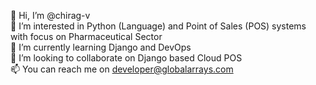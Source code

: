 👋 Hi, I’m @chirag-v <br>
👀 I’m interested in Python (Language) and Point of Sales (POS) systems with focus on Pharmaceutical Sector<br>
🌱 I’m currently learning Django and DevOps<br>
💞️ I’m looking to collaborate on Django based Cloud POS<br>
📫 You can reach me on developer@globalarrays.com<br>

<!---
chirag-v/chirag-v is a ✨ special ✨ repository because its `README.md` (this file) appears on your GitHub profile.
You can click the Preview link to take a look at your changes.
--->
